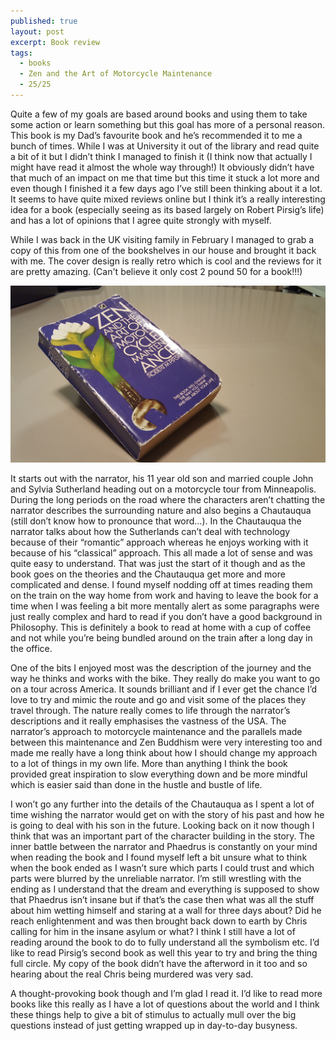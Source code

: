```yaml
---
published: true
layout: post
excerpt: Book review
tags: 
  - books
  - Zen and the Art of Motorcycle Maintenance
  - 25/25
---
```

Quite a few of my goals are based around books and using them to take some action or learn something but this goal has more of a personal reason. This book is my Dad’s favourite book and he’s recommended it to me a bunch of times. While I was at University it out of the library and read quite a bit of it but I didn’t think I managed to finish it (I think now that actually I might have read it almost the whole way through!) It obviously didn’t have that much of an impact on me that time but this time it stuck a lot more and even though I finished it a few days ago I’ve still been thinking about it a lot. It seems to have quite mixed reviews online but I think it’s a really interesting idea for a book (especially seeing as its based largely on Robert Pirsig’s life) and has a lot of opinions that I agree quite strongly with myself.
 
While I was back in the UK visiting family in February I managed to grab a copy of this from one of the bookshelves in our house and brought it back with me. The cover design is really retro which is cool and the reviews for it are pretty amazing. (Can't believe it only cost 2 pound 50 for a book!!!)

![cool lotus wrench design](/images/zen.jpg)
 
It starts out with the narrator, his 11 year old son and married couple John and Sylvia Sutherland heading out on a motorcycle tour from Minneapolis. During the long periods on the road where the characters aren’t chatting the narrator describes the surrounding nature and also begins a Chautauqua (still don’t know how to pronounce that word…).  In the Chautauqua the narrator talks about how the Sutherlands can’t deal with technology because of their “romantic” approach whereas he enjoys working with it because of his “classical” approach. This all made a lot of sense and was quite easy to understand. That was just the start of it though and as the book goes on the theories and the Chautauqua get more and more complicated and dense. I found myself nodding off at times reading them on the train on the way home from work and having to leave the book for a time when I was feeling a bit more mentally alert as some paragraphs were just really complex and hard to read if you don’t have a good background in Philosophy. This is definitely a book to read at home with a cup of coffee and not while you’re being bundled around on the train after a long day in the office.
 
One of the bits I enjoyed most was the description of the journey and the way he thinks and works with the bike. They really do make you want to go on a tour across America. It sounds brilliant and if I ever get the chance I’d love to try and mimic the route and go and visit some of the places they travel through. The nature really comes to life through the narrator’s descriptions and it really emphasises the vastness of the USA. The narrator’s approach to motorcycle maintenance and the parallels made between this maintenance and Zen Buddhism were very interesting too and made me really have a long think about how I should change my approach to a lot of things in my own life. More than anything I think the book provided great inspiration to slow everything down and be more mindful which is easier said than done in the hustle and bustle of life.
 
I won’t go any further into the details of the Chautauqua as I spent a lot of time wishing the narrator would get on with the story of his past and how he is going to deal with his son in the future. Looking back on it now though I think that was an important part of the character building in the story. The inner battle between the narrator and Phaedrus is constantly on your mind when reading the book and I found myself left a bit unsure what to think when the book ended as I wasn’t sure which parts I could trust and which parts were blurred by the unreliable narrator. I’m still wrestling with the ending as I understand that the dream and everything is supposed to show that Phaedrus isn’t insane but if that’s the case then what was all the stuff about him wetting himself and staring at a wall for three days about? Did he reach enlightenment and was then brought back down to earth by Chris calling for him in the insane asylum or what? I think I still have a lot of reading around the book to do to fully understand all the symbolism etc. I’d like to read Pirsig’s second book as well this year to try and bring the thing full circle. My copy of the book didn’t have the afterword in it too and so hearing about the real Chris being murdered was very sad.
 
A thought-provoking book though and I’m glad I read it. I’d like to read more books like this really as I have a lot of questions about the world and I think these things help to give a bit of stimulus to actually mull over the big questions instead of just getting wrapped up in day-to-day busyness.
